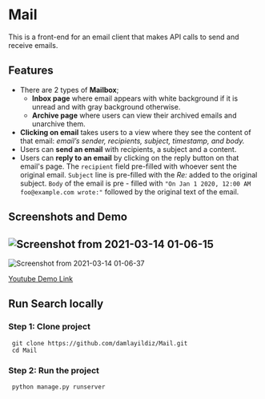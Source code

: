 # Mail

This is a front-end for an email client that makes API calls to send and receive emails.

## Features 
-   There are 2 types of **Mailbox**;
    - **Inbox page** where email appears with white background if it is unread and with gray background otherwise.
    - **Archive page** where users can view their archived emails and unarchive them. 
-   **Clicking on email**  takes users to a view where they see the content of that email: *email’s sender, recipients, subject, timestamp, and body.*
-  Users can **send an email** with recipients, a subject and a content. 
-   Users can **reply to an email** by clicking on the reply button on that email's page. The  `recipient`  field pre-filled with whoever sent the original email.  `Subject`  line is pre-filled with the *Re:* added to the original subject.  `Body`  of the email is pre - filled with  `"On Jan 1 2020, 12:00 AM foo@example.com wrote:"`  followed by the original text of the email. 

## Screenshots and Demo
  
![Screenshot from 2021-03-14 01-06-15](https://user-images.githubusercontent.com/56313500/111051101-ab907f80-8461-11eb-9013-16fa3da2aefa.png)
---
![Screenshot from 2021-03-14 01-06-37](https://user-images.githubusercontent.com/56313500/111051105-af240680-8461-11eb-8583-e77d8ec17b2f.png)

[Youtube Demo Link](https://youtu.be/C3Q_GtDrO14)

## Run Search locally

### Step 1: Clone project
```
 git clone https://github.com/damlayildiz/Mail.git
 cd Mail 
 ```
### Step 2: Run the project
```
 python manage.py runserver
 ```
